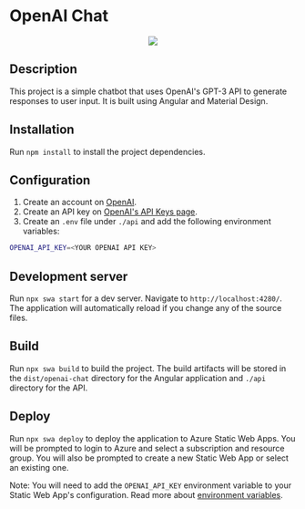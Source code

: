 # OpenAI Chat

<p align="center">
  <img src="https://user-images.githubusercontent.com/1699357/221192599-7f623130-042b-4bf3-8d91-8a933a702c39.png"/>
</p>

## Description

This project is a simple chatbot that uses OpenAI's GPT-3 API to generate responses to user input. It is built using Angular and Material Design.

## Installation

Run `npm install` to install the project dependencies.

## Configuration

1. Create an account on [OpenAI](https://openai.com/).
2. Create an API key on [OpenAI's API Keys page](https://beta.openai.com/account/api-keys).
3. Create an `.env` file under `./api` and add the following environment variables:

```bash
OPENAI_API_KEY=<YOUR OPENAI API KEY>
```

## Development server

Run `npx swa start` for a dev server. Navigate to `http://localhost:4280/`. The application will automatically reload if you change any of the source files.

## Build

Run `npx swa build` to build the project. The build artifacts will be stored in the `dist/openai-chat` directory for the Angular application and `./api` directory for the API.

## Deploy

Run `npx swa deploy` to deploy the application to Azure Static Web Apps. You will be prompted to login to Azure and select a subscription and resource group. You will also be prompted to create a new Static Web App or select an existing one.

Note: You will need to add the `OPENAI_API_KEY` environment variable to your Static Web App's configuration. Read more about [environment variables](https://learn.microsoft.com/azure/static-web-apps/application-settings).
